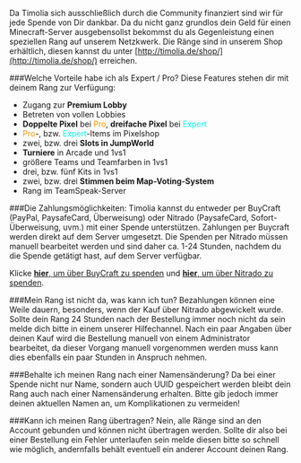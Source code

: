 Da Timolia sich ausschließlich durch die Community finanziert sind wir für jede Spende von Dir dankbar. Da du nicht ganz grundlos dein
Geld für einen Minecraft-Server ausgebensollst bekommst du als Gegenleistung einen speziellen Rang auf unserem Netzkwerk.
Die Ränge sind in unserem Shop erhältlich, diesen kannst du unter [http://timolia.de/shop/](http://timolia.de/shop/) erreichen.

###Welche Vorteile habe ich als Expert / Pro?
Diese Features stehen dir mit deinem Rang zur Verfügung:

- Zugang zur <strong>Premium Lobby</strong>
- Betreten von vollen Lobbies 
- <strong>Doppelte Pixel</strong> bei <span style="color:#F99500">Pro</span>, <strong>dreifache Pixel</strong> bei <span style="color:#00F9EC">Expert</span>
- <span style="color:#F99500">Pro</span>-, bzw. <span style="color:#00F9EC">Expert</span>-Items im Pixelshop
- zwei, bzw. drei <strong>Slots in JumpWorld</strong>
- <strong>Turniere</strong> in Arcade und 1vs1
- größere Teams und Teamfarben in 1vs1
- drei, bzw. fünf Kits in 1vs1
- zwei, bzw. drei <strong>Stimmen beim Map-Voting-System</strong>
- Rang im TeamSpeak-Server

###Die Zahlungsmöglichkeiten:
Timolia kannst du entweder per BuyCraft (PayPal, PaysafeCard, Überweisung) oder Nitrado (PaysafeCard, Sofort-Überweisung, uvm.) mit einer Spende
unterstützen. Zahlungen per Buycraft werden direkt auf dem Server umgesetzt. Die Spenden per Nitrado müssen manuell bearbeitet werden und sind 
daher ca. 1-24 Stunden, nachdem du die Spende getätigt hast, auf dem Server verfügbar.

Klicke [<strong>hier</strong>, um über BuyCraft zu spenden](http://shop.timolia.de/) und [<strong>hier</strong>, um über Nitrado zu spenden](https://www.timolia.de/spenden-ueber-nitrado/).

###Mein Rang ist nicht da, was kann ich tun?
Bezahlungen können eine Weile dauern, besonders, wenn der Kauf über Nitrado abgewickelt wurde. Sollte dein Rang 24 Stunden nach der Bestellung immer noch
nicht da sein melde dich bitte in einem unserer Hilfechannel. Nach ein paar Angaben über deinen Kauf wird die Bestellung manuell von einem Administrator bearbeitet,
da dieser Vorgang manuell vorgenommen werden muss kann dies ebenfalls ein paar Stunden in Anspruch nehmen.

###Behalte ich meinen Rang nach einer Namensänderung?
Da bei einer Spende nicht nur Name, sondern auch UUID gespeichert werden bleibt dein Rang auch nach einer Namensänderung erhalten. 
Bitte gib jedoch immer deinen aktuellen Namen an, um Komplikationen zu vermeiden!

###Kann ich meinen Rang übertragen?
Nein, alle Ränge sind an den Account gebunden und können nicht übertragen werden. Sollte dir also bei einer Bestellung ein Fehler unterlaufen sein
melde diesen bitte so schnell wie möglich, andernfalls behält eventuell ein anderer Account deinen Rang.